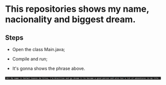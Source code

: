 # This repositories shows my name, nacionality and biggest dream.

## Steps

- Open the class Main.java;

- Compile and run;

- It's gonna shows the phrase above.

![Phrase of Myself](https://github.com/rafaelso1/myself/blob/main/assets/images/phrase.png)